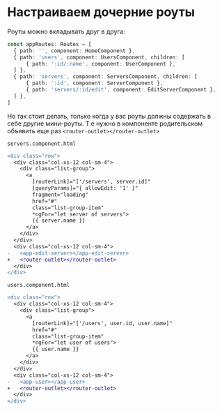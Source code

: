 # Настраиваем дочерние роуты

Роуты можно вкладывать друг в друга:

```ts
const appRoutes: Routes = [
  { path: '', component: HomeComponent },
  { path: 'users', component: UsersComponent, children: [
      { path: ':id/:name', component: UserComponent },
  ] },
  { path: 'servers', component: ServersComponent, children: [
      { path: ':id', component: ServerComponent },
      { path: 'servers/:id/edit', component: EditServerComponent },
  ] },
]
```

Но так стоит делать, только когда у вас роуты должны содержать в себе другие мини-роуты. Т.е нужно в компоненте родительском
объявить еще раз `<router-outlet></router-outlet>`

`servers.component.html`
```diff
<div class="row">
  <div class="col-xs-12 col-sm-4">
    <div class="list-group">
      <a
        [routerLink]="['/servers', server.id]"
        [queryParams]="{ allowEdit: '1' }"
        fragment="loading"
        href="#"
        class="list-group-item"
        *ngFor="let server of servers">
        {{ server.name }}
      </a>
    </div>
  </div>
  <div class="col-xs-12 col-sm-4">
-   <app-edit-server></app-edit-server>
+   <router-outlet></router-outlet>
  </div>
</div>
```

`users.component.html`
```diff
<div class="row">
  <div class="col-xs-12 col-sm-4">
    <div class="list-group">
      <a
        [routerLink]="['/users', user.id, user.name]"
        href="#"
        class="list-group-item"
        *ngFor="let user of users">
        {{ user.name }}
      </a>
    </div>
  </div>
  <div class="col-xs-12 col-sm-4">
-   <app-user></app-user>
+   <router-outlet></router-outlet>
  </div>
</div>

```
